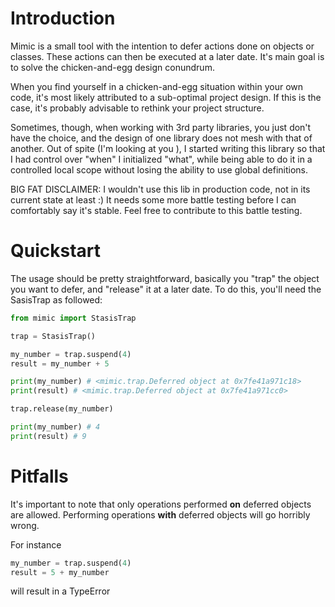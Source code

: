 # Introduction

Mimic is a small tool with the intention to defer actions done on objects or classes. These actions can then be executed at a later date. It's main goal is to solve the chicken-and-egg design conundrum.

When you find yourself in a chicken-and-egg situation within your own code, it's most likely attributed to a sub-optimal project design.
If this is the case, it's probably advisable to rethink your project structure.

Sometimes, though, when working with 3rd party libraries, you just don't have the choice, and the design of one library does not mesh with that of another.
Out of spite (I'm looking at you <insert most libraries that require an initialized instance to define global decorators>), I started writing this library so that I had control over "when" I initialized "what", while being able to do it in a controlled local scope without losing the ability to use global definitions.
  
BIG FAT DISCLAIMER: I wouldn't use this lib in production code, not in its current state at least :) It needs some more battle testing before I can comfortably say it's stable. Feel free to contribute to this battle testing.

# Quickstart

The usage should be pretty straightforward, basically you "trap" the object you want to defer, and "release" it at a later date. To do this, you'll need the SasisTrap as followed:

```python
from mimic import StasisTrap

trap = StasisTrap()

my_number = trap.suspend(4)
result = my_number + 5

print(my_number) # <mimic.trap.Deferred object at 0x7fe41a971c18>
print(result) # <mimic.trap.Deferred object at 0x7fe41a971cc0>

trap.release(my_number)

print(my_number) # 4
print(result) # 9

```

# Pitfalls

It's important to note that only operations performed __on__ deferred objects are allowed. Performing operations __with__ deferred objects will go horribly wrong.

For instance 
```python
my_number = trap.suspend(4)
result = 5 + my_number
```
will result in a TypeError
